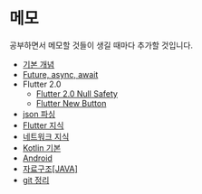 # 메모

공부하면서 메모할 것들이 생길 때마다 추가할 것입니다.
- [기본 개념](./Basic/basic.md)
- [Future, async, await](./Future,async,await/async.md)
- Flutter 2.0
    - [Flutter 2.0 Null Safety](./flutter_2.0_update/null_safety.md)
    - [Flutter New Button](./flutter_2.0_update/new_button.md)
- [json 파싱](./json_parsing/parsing.md)
- [Flutter 지식](./flutter/flutter_list.md)
- [네트워크 지식](./network/network.md)
- [Kotlin 기본](./kotlin_basic/kotlin_basic.md)
- [Android](./android/android.md)
- [자료구조[JAVA]](./data_structure/data_structure.md)
- [git 정리](./git/git.md)
    